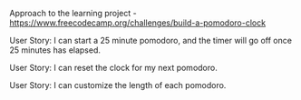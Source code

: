 Approach to the learning project - https://www.freecodecamp.org/challenges/build-a-pomodoro-clock

User Story: I can start a 25 minute pomodoro, and the timer will go off once 25 minutes has elapsed.

User Story: I can reset the clock for my next pomodoro.

User Story: I can customize the length of each pomodoro.
